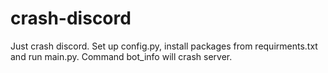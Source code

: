 # crash-discord
Just crash discord.
Set up config.py, install packages from requirments.txt and run main.py. Command bot_info will crash server.